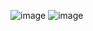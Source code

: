 ![image](https://user-images.githubusercontent.com/73664125/163924170-29f5bf1c-0b48-4499-a1ab-6fdedaa89788.png)
![image](https://user-images.githubusercontent.com/73664125/163924315-db96d903-b909-46f8-bca2-e1b82d582ead.png)
